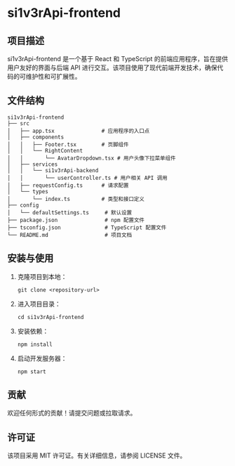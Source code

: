 # si1v3rApi-frontend

## 项目描述
si1v3rApi-frontend 是一个基于 React 和 TypeScript 的前端应用程序，旨在提供用户友好的界面与后端 API 进行交互。该项目使用了现代前端开发技术，确保代码的可维护性和可扩展性。

## 文件结构
```
si1v3rApi-frontend
├── src
│   ├── app.tsx               # 应用程序的入口点
│   ├── components
│   │   ├── Footer.tsx        # 页脚组件
│   │   └── RightContent
│   │       └── AvatarDropdown.tsx # 用户头像下拉菜单组件
│   ├── services
│   │   └── si1v3rApi-backend
│   │       └── userController.ts # 用户相关 API 调用
│   ├── requestConfig.ts      # 请求配置
│   └── types
│       └── index.ts          # 类型和接口定义
├── config
│   └── defaultSettings.ts     # 默认设置
├── package.json               # npm 配置文件
├── tsconfig.json              # TypeScript 配置文件
└── README.md                  # 项目文档
```

## 安装与使用
1. 克隆项目到本地：
   ```
   git clone <repository-url>
   ```

2. 进入项目目录：
   ```
   cd si1v3rApi-frontend
   ```

3. 安装依赖：
   ```
   npm install
   ```

4. 启动开发服务器：
   ```
   npm start
   ```

## 贡献
欢迎任何形式的贡献！请提交问题或拉取请求。

## 许可证
该项目采用 MIT 许可证。有关详细信息，请参阅 LICENSE 文件。